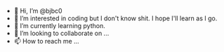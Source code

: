 - 👋 Hi, I’m @bjbc0
- 👀 I’m interested in coding but I don't know shit. I hope I'll learn as I go.
- 🌱 I’m currently learning python. 
- 💞️ I’m looking to collaborate on ...
- 📫 How to reach me ...

<!---
bjbc0/bjbc0 is a ✨ special ✨ repository because its `README.md` (this file) appears on your GitHub profile.
You can click the Preview link to take a look at your changes.
--->
